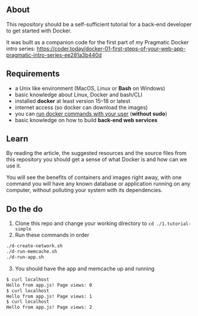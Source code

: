 
## About

This repository should be a self-sufficient tutorial for a back-end developer to get started with Docker.

It was built as a companion code for the first part of my Pragmatic Docker intro series:
https://coder.today/docker-01-first-steps-of-your-web-app-pragmatic-intro-series-ee281a3b440d

## Requirements

* a Unix like environment (MacOS, Linux or **Bash** on Windows)
* basic knowledge about Linux, Docker and bash/CLI
* installed **docker** at least version 15–18 or latest
* internet access (so docker can download the images)
* you can [run docker commands with your user](https://medium.com/r/?url=https%3A%2F%2Faskubuntu.com%2Fquestions%2F477551%2Fhow-can-i-use-docker-without-sudo) (**without sudo**)
* basic knowledge on how to build **back-end web services**

## Learn

By reading the article, the suggested resources and the source files from this repository you should get a sense of what Docker is and how can we use it.

You will see the benefits of containers and images right away, with one command you will have any known database or application running on any computer, without polluting your system with its dependencies.

## Do the do

1. Clone this repo and change your working directory to `cd ./1.tutorial-simple`
2. Run these commands in order

```bash
./d-create-network.sh
./d-run-memcache.sh
./d-run-app.sh
```

3. You should have the app and memcache up and running
```bash
$ curl localhost
Hello from app.js! Page views: 0
$ curl localhost
Hello from app.js! Page views: 1
$ curl localhost
Hello from app.js! Page views: 2
```


